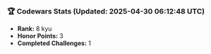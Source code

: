 ### 🏆 Codewars Stats (Updated: 2025-04-30 06:12:48 UTC)

- **Rank:** 8 kyu
- **Honor Points:** 3
- **Completed Challenges:** 1
